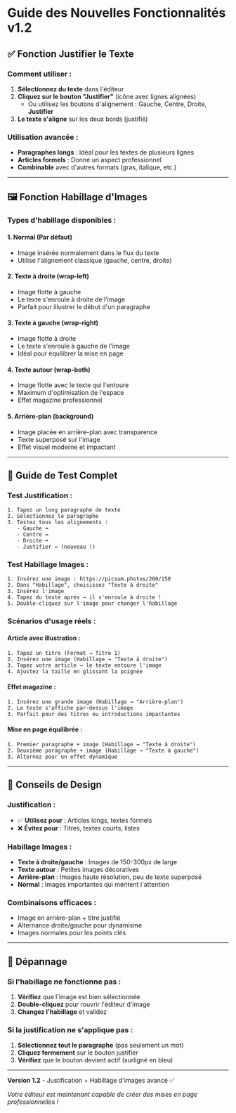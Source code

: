 # Guide des Nouvelles Fonctionnalités v1.2

## ✅ **Fonction Justifier le Texte**

### Comment utiliser :
1. **Sélectionnez du texte** dans l'éditeur
2. **Cliquez sur le bouton "Justifier"** (icône avec lignes alignées)
   - Ou utilisez les boutons d'alignement : Gauche, Centre, Droite, **Justifier**
3. **Le texte s'aligne** sur les deux bords (justifié)

### Utilisation avancée :
- **Paragraphes longs** : Idéal pour les textes de plusieurs lignes
- **Articles formels** : Donne un aspect professionnel
- **Combinable** avec d'autres formats (gras, italique, etc.)

---

## 🖼️ **Fonction Habillage d'Images**

### Types d'habillage disponibles :

#### 1. **Normal** (Par défaut)
- Image insérée normalement dans le flux du texte
- Utilise l'alignement classique (gauche, centre, droite)

#### 2. **Texte à droite** (wrap-left)
- Image flotte à gauche
- Le texte s'enroule à droite de l'image
- Parfait pour illustrer le début d'un paragraphe

#### 3. **Texte à gauche** (wrap-right)  
- Image flotte à droite
- Le texte s'enroule à gauche de l'image
- Idéal pour équilibrer la mise en page

#### 4. **Texte autour** (wrap-both)
- Image flotte avec le texte qui l'entoure
- Maximum d'optimisation de l'espace
- Effet magazine professionnel

#### 5. **Arrière-plan** (background)
- Image placée en arrière-plan avec transparence
- Texte superposé sur l'image
- Effet visuel moderne et impactant

---

## 🎯 **Guide de Test Complet**

### Test Justification :
```
1. Tapez un long paragraphe de texte
2. Sélectionnez le paragraphe
3. Testez tous les alignements :
   - Gauche ⬅️
   - Centre ↔️  
   - Droite ➡️
   - Justifier ↔️ (nouveau !)
```

### Test Habillage Images :
```
1. Insérez une image : https://picsum.photos/200/150
2. Dans "Habillage", choisissez "Texte à droite"
3. Insérez l'image
4. Tapez du texte après → il s'enroule à droite !
5. Double-cliquez sur l'image pour changer l'habillage
```

### Scénarios d'usage réels :

#### **Article avec illustration :**
```
1. Tapez un titre (Format → Titre 1)
2. Insérez une image (Habillage → "Texte à droite")  
3. Tapez votre article → le texte entoure l'image
4. Ajustez la taille en glissant la poignée
```

#### **Effet magazine :**
```
1. Insérez une grande image (Habillage → "Arrière-plan")
2. Le texte s'affiche par-dessus l'image
3. Parfait pour des titres ou introductions impactantes
```

#### **Mise en page équilibrée :**
```
1. Premier paragraphe + image (Habillage → "Texte à droite")
2. Deuxième paragraphe + image (Habillage → "Texte à gauche")  
3. Alternez pour un effet dynamique
```

---

## 🎨 **Conseils de Design**

### **Justification :**
- ✅ **Utilisez pour** : Articles longs, textes formels
- ❌ **Évitez pour** : Titres, textes courts, listes

### **Habillage Images :**
- **Texte à droite/gauche** : Images de 150-300px de large
- **Texte autour** : Petites images décoratives  
- **Arrière-plan** : Images haute résolution, peu de texte superposé
- **Normal** : Images importantes qui méritent l'attention

### **Combinaisons efficaces :**
- Image en arrière-plan + titre justifié
- Alternance droite/gauche pour dynamisme
- Images normales pour les points clés

---

## 🔧 **Dépannage**

### Si l'habillage ne fonctionne pas :
1. **Vérifiez** que l'image est bien sélectionnée
2. **Double-cliquez** pour rouvrir l'éditeur d'image
3. **Changez l'habillage** et validez

### Si la justification ne s'applique pas :
1. **Sélectionnez tout le paragraphe** (pas seulement un mot)
2. **Cliquez fermement** sur le bouton justifier
3. **Vérifiez** que le bouton devient actif (surligné en bleu)

---

**Version 1.2** - Justification + Habillage d'images avancé ✅

*Votre éditeur est maintenant capable de créer des mises en page professionnelles !*
